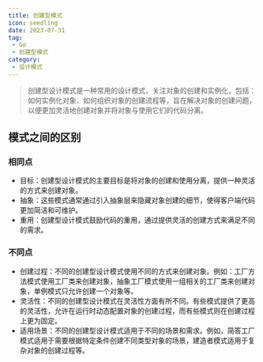 ```yaml
---
title: 创建型模式
icon: seedling
date: 2023-07-31
tag:
 - Go
 - 创建型模式
category:
 - 设计模式
---
```


> 创建型设计模式是一种常用的设计模式，关注对象的创建和实例化，包括：如何实例化对象、如何组织对象的创建流程等，旨在解决对象的创建问题，以便更加灵活地创建对象并将对象与使用它们的代码分离。

<!-- more -->

## 模式之间的区别

### 相同点

- 目标：创建型设计模式的主要目标是将对象的创建和使用分离，提供一种灵活的方式来创建对象。
- 抽象：这些模式通常通过引入抽象层来隐藏对象创建的细节，使得客户端代码更加简洁和可维护。
- 重用：创建型设计模式鼓励代码的重用，通过提供灵活的创建方式来满足不同的需求。

### 不同点

- 创建过程：不同的创建型设计模式使用不同的方式来创建对象。例如：工厂方法模式使用工厂类来创建对象，抽象工厂模式使用一组相关的工厂类来创建对象，单例模式只允许创建一个对象等。
- 灵活性：不同的创建型设计模式在灵活性方面有所不同。有些模式提供了更高的灵活性，允许在运行时动态配置对象的创建过程，而有些模式则在创建过程上更为固定。
- 适用场景：不同的创建型设计模式适用于不同的场景和需求。例如，简答工厂模式适用于需要根据特定条件创建不同类型对象的场景，建造者模式适用于复杂对象的创建过程等。


<Catalog />